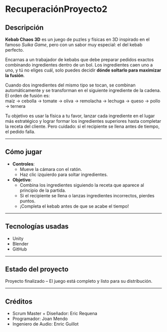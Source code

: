 # RecuperaciónProyecto2

## Descripción

**Kebab Chaos 3D** es un juego de puzles y físicas en 3D inspirado en el famoso *Suika Game*, pero con un sabor muy especial: el del kebab perfecto.

Encarnas a un trabajador de kebabs que debe preparar pedidos exactos combinando ingredientes dentro de un bol. Los ingredientes caen uno a uno, y tú no eliges cuál, solo puedes decidir **dónde soltarlo para maximizar la fusión**.

Cuando dos ingredientes del mismo tipo se tocan, se combinan automáticamente y se transforman en el siguiente ingrediente de la cadena. El orden de fusión es:  
maíz → cebolla → tomate → oliva → remolacha → lechuga → queso → pollo → ternera

Tu objetivo es usar la física a tu favor, lanzar cada ingrediente en el lugar más estratégico y lograr formar los ingredientes superiores hasta completar la receta del cliente. Pero cuidado: si el recipiente se llena antes de tiempo, el pedido falla.

---

## Cómo jugar

- **Controles**:  
  - Mueve la cámara con el ratón.  
  - Haz clic izquierdo para soltar ingredientes.  
- **Objetivo**:  
  - Combina los ingredientes siguiendo la receta que aparece al principio de la partida.  
  - Si el recipiente se llena o lanzas ingredientes incorrectos, pierdes puntos.  
  - ¡Completa el kebab antes de que se acabe el tiempo!

---

## Tecnologías usadas

- Unity  
- Blender  
- GitHub

---

## Estado del proyecto

Proyecto finalizado – El juego está completo y listo para su distribución.

---

## Créditos

- Scrum Master + Diseñador: Eric Requena  
- Programador: Joan Mendo  
- Ingeniero de Audio: Enric Guillot
